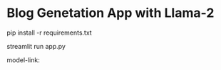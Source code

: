 # Blog Genetation App with Llama-2

pip install -r requirements.txt

streamlit run app.py

model-link: 